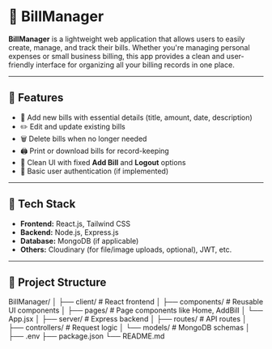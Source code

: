 # 💼 BillManager

**BillManager** is a lightweight web application that allows users to easily create, manage, and track their bills. Whether you're managing personal expenses or small business billing, this app provides a clean and user-friendly interface for organizing all your billing records in one place.

---

## 📌 Features

- 🧾 Add new bills with essential details (title, amount, date, description)
- ✏️ Edit and update existing bills
- 🗑️ Delete bills when no longer needed
- 🖨️ Print or download bills for record-keeping
- 🧭 Clean UI with fixed **Add Bill** and **Logout** options
- 🔐 Basic user authentication (if implemented)

---

## 🚀 Tech Stack

- **Frontend:** React.js, Tailwind CSS  
- **Backend:** Node.js, Express.js  
- **Database:** MongoDB (if applicable)  
- **Others:** Cloudinary (for file/image uploads, optional), JWT, etc.

---

## 📂 Project Structure

BillManager/
│
├── client/ # React frontend
│ ├── components/ # Reusable UI components
│ ├── pages/ # Page components like Home, AddBill
│ └── App.jsx
│
├── server/ # Express backend
│ ├── routes/ # API routes
│ ├── controllers/ # Request logic
│ └── models/ # MongoDB schemas
│
├── .env
├── package.json
└── README.md
